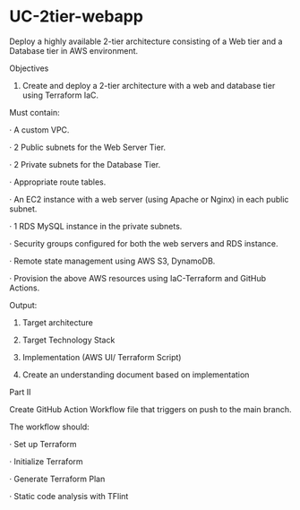 # UC-2tier-webapp

Deploy a highly available 2-tier architecture consisting of a Web tier and a Database tier in AWS environment.

Objectives

1. Create and deploy a 2-tier architecture with a web and database tier using Terraform IaC.

Must contain:

· A custom VPC.

· 2 Public subnets for the Web Server Tier.

· 2 Private subnets for the Database Tier.

· Appropriate route tables.

· An EC2 instance with a web server (using Apache or Nginx) in each public subnet.

· 1 RDS MySQL instance in the private subnets.

· Security groups configured for both the web servers and RDS instance.

· Remote state management using AWS S3, DynamoDB.

· Provision the above AWS resources using IaC-Terraform and GitHub Actions.


Output:

1. Target architecture

2. Target Technology Stack

3. Implementation (AWS UI/ Terraform Script)

4. Create an understanding document based on implementation

Part II

Create GitHub Action Workflow file that triggers on push to the main branch.

The workflow should:

· Set up Terraform

· Initialize Terraform

· Generate Terraform Plan

· Static code analysis with TFlint
